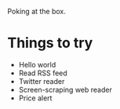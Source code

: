 Poking at the box.

# Things to try
*   Hello world
*   Read RSS feed
*   Twitter reader
*   Screen-scraping web reader
*   Price alert